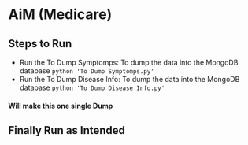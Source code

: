 # AiM (Medicare)
## Steps to Run
- Run the To Dump Symptomps: To dump the data into the MongoDB database
```python 'To Dump Symptomps.py'```
- Run the To Dump Disease Info: To dump the data into the MongoDB database
```python 'To Dump Disease Info.py'```

#### Will make this one single Dump
## Finally Run as Intended
